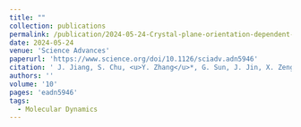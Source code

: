 ```yaml
---
title: ""
collection: publications
permalink: /publication/2024-05-24-Crystal-plane-orientation-dependent-surface-atom-diffusion-in sub–10-nm-Au-nanocrystals
date: 2024-05-24
venue: 'Science Advances'
paperurl: 'https://www.science.org/doi/10.1126/sciadv.adn5946'
citation: ' J. Jiang, S. Chu, <u>Y. Zhang</u>*, G. Sun, J. Jin, X. Zeng, M. Chen, P. Liu*, &quot;Crystal plane orientation-dependent surface atom diffusion in sub–10-nm Au nanocrystals.&quot; <b>Science Advances</b>, 10, eadn5946 (2024).'
authors: ''
volume: '10'
pages: 'eadn5946'
tags:
  - Molecular Dynamics
---
```

